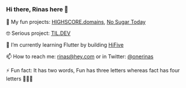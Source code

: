 ### Hi there, Rinas here 👋

<!--
**onerinas/onerinas** is a ✨ _special_ ✨ repository because its `README.md` (this file) appears on your GitHub profile.

Here are some ideas to get you started:

- 🔭 I’m currently working on [HIGHSCORE.domains](https://highscore.domains), [TIL DEV](https://tildev.carrd.co)
- 🌱 I’m currently learning Flutter
- 👯 I’m looking to collaborate on ...
- 🤔 I’m looking for help with ...
- 💬 Ask me about ...
- 📫 How to reach me: rinas@hey.com or 
- ⚡ Fun fact: Fun has three letters whereas fact has four letters and its a two word 🤷
-->


🤩 My fun projects: [HIGHSCORE.domains](https://highscore.domains), [No Sugar Today](https://no-sugar-today.com)

🤓 Serious project: [TIL.DEV](https://tildev.carrd.co)

🌱 I’m currently learning Flutter by building [HiFive](https://tryhifive.co)

📫 How to reach me: [rinas@hey.com](https://mailto:rinas@hey.com) or in Twitter: [@onerinas](https://twitter.com/onerinas)

⚡ Fun fact: It has two words, Fun has three letters whereas fact has four letters 🤷🙈🤓
